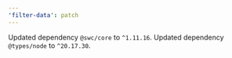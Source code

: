 ```yaml
---
'filter-data': patch
---
```


Updated dependency `@swc/core` to `^1.11.16`.
Updated dependency `@types/node` to `^20.17.30`.
